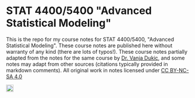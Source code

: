 # STAT 4400/5400 "Advanced Statistical Modeling"

This is the repo for my course notes for STAT 4400/5400, "Advanced Statistical Modeling". These course notes are published here without warranty of any kind (there are lots of typos!). These course notes partially adapted from the notes for the same course by [Dr. Vanja Dukic](https://amath.colorado.edu/faculty/vdukic/4590/index.html), and some notes may adapt from other sources (citations typically provided in markdown comments). All original work in notes licensed under [CC BY-NC-SA 4.0](https://creativecommons.org/licenses/by-nc-sa/4.0/)

<img src="https://creativecommons.org/images/deed/nc_white_x2.png" alt="drawing" width="20">
